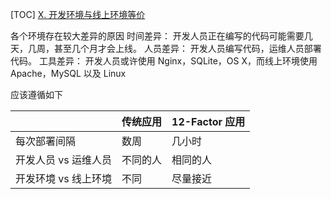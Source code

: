 [TOC]
[X. 开发环境与线上环境等价](https://12factor.net/zh_cn/dev-prod-parity)


各个环境存在较大差异的原因
时间差异： 开发人员正在编写的代码可能需要几天，几周，甚至几个月才会上线。
人员差异： 开发人员编写代码，运维人员部署代码。
工具差异： 开发人员或许使用 Nginx，SQLite，OS X，而线上环境使用 Apache，MySQL 以及 Linux
	
应该遵循如下

|                      | 传统应用 | 12-Factor 应用 |
| -------------------- | -------- | -------------- |
| 每次部署间隔         | 数周     | 几小时         |
| 开发人员 vs 运维人员 | 不同的人 | 相同的人       |
| 开发环境 vs 线上环境 | 不同     | 尽量接近       |
             
		
		
		
